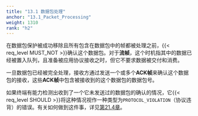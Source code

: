 ```yaml
---
title: "13.1 数据包处理"
anchor: "13.1_Packet_Processing"
weight: 1310
rank: "h2"
---
```


在数据包保护被成功移除且所有包含在数据包中的帧都被处理之前，{{< req_level MUST_NOT >}}确认这个数据包。对于**流帧**，这个时机指其中的数据已经被置入队列，且准备被应用协议接收之时，但它不要求数据被交付和消费。

一旦数据包已经被完全处理，接收方通过发送一个或多个**ACK帧**来确认这个数据包的接收，这些**ACK帧**中包含被接收到的这个数据包的数据包号。

如果终端有能力检测出收到了一个它未发送过的数据包的确认的情况，它{{< req_level SHOULD >}}将这种情况视作一种类型为`PROTOCOL_VIOLATION`（协议违背）的错误。有关如何做到这件事，详见[第21.4章](#21.4_Optimistic_ACK_Attack)。
